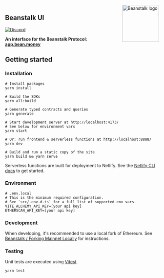 <img src="https://github.com/BeanstalkFarms/Beanstalk-Brand-Assets/blob/main/BEAN/bean-128x128.png" alt="Beanstalk logo" align="right" width="120" />

## Beanstalk UI

[![Discord][discord-badge]][discord-url]

[discord-badge]: https://img.shields.io/discord/880413392916054098?label=Beanstalk
[discord-url]: https://discord.gg/beanstalk

**An interface for the Beanstalk Protocol: [app.bean.money](https://app.bean.money)**

## Getting started

### Installation
```
# Install packages
yarn install

# Build the SDKs
yarn all:build

# Generate typed contracts and queries
yarn generate

# Start development server at http://localhost:4173/
# See below for environment vars
yarn start

# Or: run frontend & serverless functions at http://localhost:8888/
yarn dev

# Build and run a static copy of the site
yarn build && yarn serve
```

Serverless functions are built for deployment to Netlify. See the [Netlify CLI docs](https://docs.netlify.com/cli/get-started/) to get started.

### Environment
```
# .env.local
# This is the minimum required configuration. 
# See `src/.env.d.ts` for a full list of supported env vars.
VITE_ALCHEMY_API_KEY=[your api key]
ETHERSCAN_API_KEY=[your api key]
```

### Development

When developing, it's recommended to use a local fork of Ethereum. See [Beanstalk / Forking Mainnet Locally](https://github.com/BeanstalkFarms/Beanstalk#forking-mainnet-locally) for instructions.

### Testing

Unit tests are executed using [Vitest](https://vitest.dev/).

```
yarn test
```
